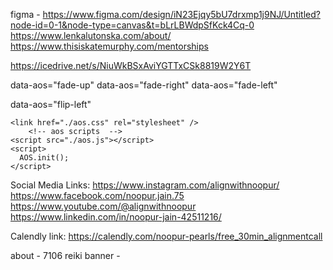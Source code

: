 figma - https://www.figma.com/design/iN23Ejqy5bU7drxmp1j9NJ/Untitled?node-id=0-1&node-type=canvas&t=bLrLBWdpSfKck4Cq-0
https://www.lenkalutonska.com/about/
https://www.thisiskatemurphy.com/mentorships

https://icedrive.net/s/NiuWkBSxAviYGTTxCSk8819W2Y6T

data-aos="fade-up"
data-aos="fade-right"
data-aos="fade-left"

data-aos="flip-left"

    <link href="./aos.css" rel="stylesheet" />
        <!-- aos scripts  -->
    <script src="./aos.js"></script>
    <script>
      AOS.init();
    </script>


Social Media Links:
https://www.instagram.com/alignwithnoopur/
https://www.facebook.com/noopur.jain.75
https://www.youtube.com/@alignwithnoopur
https://www.linkedin.com/in/noopur-jain-42511216/

Calendly link: https://calendly.com/noopur-pearls/free_30min_alignmentcall


about - 7106
reiki banner -